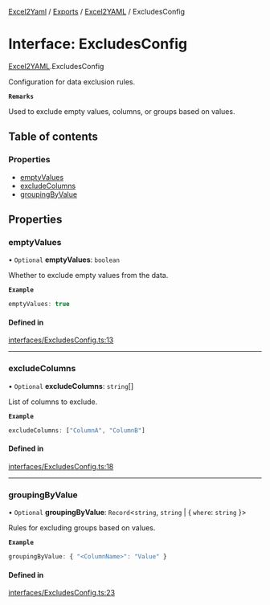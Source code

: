 [Excel2Yaml](../README.md) / [Exports](../modules.md) / [Excel2YAML](../modules/Excel2YAML.md) / ExcludesConfig

# Interface: ExcludesConfig

[Excel2YAML](../modules/Excel2YAML.md).ExcludesConfig

Configuration for data exclusion rules.

**`Remarks`**

Used to exclude empty values, columns, or groups based on values.

## Table of contents

### Properties

- [emptyValues](Excel2YAML.ExcludesConfig.md#emptyvalues)
- [excludeColumns](Excel2YAML.ExcludesConfig.md#excludecolumns)
- [groupingByValue](Excel2YAML.ExcludesConfig.md#groupingbyvalue)

## Properties

### emptyValues

• `Optional` **emptyValues**: `boolean`

Whether to exclude empty values from the data.

**`Example`**

```ts
emptyValues: true
```

#### Defined in

[interfaces/ExcludesConfig.ts:13](https://github.com/rbleattler/Excel2Yaml/blob/ae3ad693799a8fb5c2361b7e1eb0ff2700eea5d6/src/interfaces/ExcludesConfig.ts#L13)

___

### excludeColumns

• `Optional` **excludeColumns**: `string`[]

List of columns to exclude.

**`Example`**

```ts
excludeColumns: ["ColumnA", "ColumnB"]
```

#### Defined in

[interfaces/ExcludesConfig.ts:18](https://github.com/rbleattler/Excel2Yaml/blob/ae3ad693799a8fb5c2361b7e1eb0ff2700eea5d6/src/interfaces/ExcludesConfig.ts#L18)

___

### groupingByValue

• `Optional` **groupingByValue**: `Record`\<`string`, `string` \| \{ `where`: `string`  }\>

Rules for excluding groups based on values.

**`Example`**

```ts
groupingByValue: { "<ColumnName>": "Value" }
```

#### Defined in

[interfaces/ExcludesConfig.ts:23](https://github.com/rbleattler/Excel2Yaml/blob/ae3ad693799a8fb5c2361b7e1eb0ff2700eea5d6/src/interfaces/ExcludesConfig.ts#L23)
